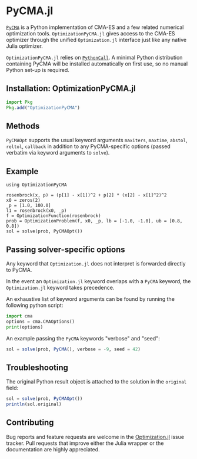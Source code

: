# PyCMA.jl

[`PyCMA`](https://github.com/CMA-ES/pycma) is a Python implementation of CMA-ES and a few related numerical optimization tools. `OptimizationPyCMA.jl` gives access to the CMA-ES optimizer through the unified `Optimization.jl` interface just like any native Julia optimizer.

`OptimizationPyCMA.jl` relies on [`PythonCall`](https://github.com/cjdoris/PythonCall.jl). A minimal Python distribution containing PyCMA will be installed automatically on first use, so no manual Python set-up is required.

## Installation: OptimizationPyCMA.jl

```julia
import Pkg
Pkg.add("OptimizationPyCMA")
```

## Methods

`PyCMAOpt` supports the usual keyword arguments `maxiters`, `maxtime`, `abstol`, `reltol`, `callback` in addition to any PyCMA-specific options (passed verbatim via keyword arguments to `solve`).

## Example

```@example PyCMA
using OptimizationPyCMA

rosenbrock(x, p) = (p[1] - x[1])^2 + p[2] * (x[2] - x[1]^2)^2
x0 = zeros(2)
_p = [1.0, 100.0]
l1 = rosenbrock(x0, _p)
f = OptimizationFunction(rosenbrock)
prob = OptimizationProblem(f, x0, _p, lb = [-1.0, -1.0], ub = [0.8, 0.8])
sol = solve(prob, PyCMAOpt())
```

## Passing solver-specific options

Any keyword that `Optimization.jl` does not interpret is forwarded directly to PyCMA.

In the event an `Optimization.jl` keyword overlaps with a `PyCMA` keyword, the `Optimization.jl` keyword takes precedence.

An exhaustive list of keyword arguments can be found by running the following python script:

```python
import cma
options = cma.CMAOptions()
print(options)
```

An example passing the `PyCMA` keywords "verbose" and "seed":

```julia
sol = solve(prob, PyCMA(), verbose = -9, seed = 42)
```

## Troubleshooting

The original Python result object is attached to the solution in the `original` field:

```julia
sol = solve(prob, PyCMAOpt())
println(sol.original)
```

## Contributing

Bug reports and feature requests are welcome in the [Optimization.jl](https://github.com/SciML/Optimization.jl) issue tracker.  Pull requests that improve either the Julia wrapper or the documentation are highly appreciated.
